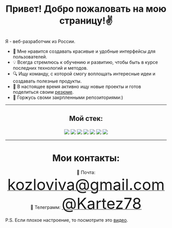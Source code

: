 # <p align="center">Привет! Добро пожаловать на мою страницу!<span>&#x270C;&#xFE0F;</span></p>

Я - веб-разработчик из России. 

- 🚀 Мне нравится создавать красивые и удобные интерфейсы для пользователей.
- 💡 Всегда стремлюсь к обучению и развитию, чтобы быть в курсе последних технологий и методов.
- 🔍 Ищу команду, с которой смогу воплощать интересные идеи и создавать полезные продукты.
- 🌟 В настоящее время активно ищу новые проекты и готов поделиться своим [резюме](ссылка_на_резюме).
- 💪 Горжусь своми закрпленными репозиториями:)

****

## <p align="center">Мой стек: </p>
  
  <p align="center">
    <img src="https://img.shields.io/badge/html5-%23E34F26.svg?style=for-the-badge&logo=html5&logoColor=white">
    <img src="https://img.shields.io/badge/css3-%231572B6.svg?style=for-the-badge&logo=css3&logoColor=white">
    <img src="https://img.shields.io/badge/javascript-%23323330.svg?style=for-the-badge&logo=javascript&logoColor=%23F7DF1E">
    <img src="https://img.shields.io/badge/react-%2320232a.svg?style=for-the-badge&logo=react&logoColor=%2361DAFB">
    <img src="https://img.shields.io/badge/node.js-6DA55F?style=for-the-badge&logo=node.js&logoColor=white">
    <img src="https://img.shields.io/badge/MongoDB-%234ea94b.svg?style=for-the-badge&logo=mongodb&logoColor=white">
    <img src="https://img.shields.io/badge/githab-%23181717.svg?style=for-the-badge&logo=gitlab&logoColor=white">
</p>

****

<h1 align="center">Мои контакты:</h1>

<p align="center">
📧 Почта: <a href="mailto:kozloviva@gmail.com"><font size="+5">kozloviva@gmail.com</font></a><br>
💬 Телеграмм: <a href="https://t.me/Kartez78"><font size="+5">@Kartez78</font></a><br>

P.S. Если плохое настроение, то посмотрите это [видео](https://youtu.be/3MPT7_K5OKc?autoplay=1&si=VX2Fp8MPEKP7P1MG).
</p>
